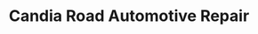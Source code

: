 ---
title: "Candia Road Automotive Repair"
url: /manchester/candia-road-automotive-repair/
shop: car repair
---